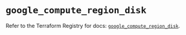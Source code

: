 # `google_compute_region_disk`

Refer to the Terraform Registry for docs: [`google_compute_region_disk`](https://registry.terraform.io/providers/hashicorp/google/6.31.0/docs/resources/compute_region_disk).
